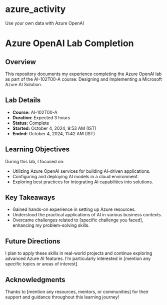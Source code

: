 # azure_activity
Use your own data with Azure OpenAI
# Azure OpenAI Lab Completion
## Overview
This repository documents my experience completing the Azure OpenAI lab as part of the AI-102T00-A course: Designing and Implementing a Microsoft Azure AI Solution.
## Lab Details
- **Course:** AI-102T00-A
- **Duration:** Expected 3 hours
- **Status:** Complete
- **Started:** October 4, 2024, 9:53 AM (IST)
- **Ended:** October 4, 2024, 11:42 AM (IST)
## Learning Objectives
During this lab, I focused on:
- Utilizing Azure OpenAI services for building AI-driven applications.
- Configuring and deploying AI models in a cloud environment.
- Exploring best practices for integrating AI capabilities into solutions.
## Key Takeaways
- Gained hands-on experience in setting up Azure resources.
- Understood the practical applications of AI in various business contexts.
- Overcame challenges related to [specific challenge you faced], enhancing my problem-solving skills.
## Future Directions
I plan to apply these skills in real-world projects and continue exploring advanced Azure AI features. I’m particularly interested in [mention any specific topics or areas of interest].
## Acknowledgments
Thanks to [mention any resources, mentors, or communities] for their support and guidance throughout this learning journey!
